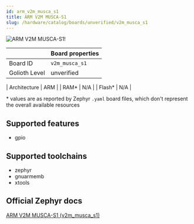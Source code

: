 ```yaml
---
id: arm_v2m_musca_s1
title: ARM V2M MUSCA-S1
slug: /hardware/catalog/boards/unverified/v2m_musca_s1
---
```


[//]: # (This is an auto-generated file, do not edit! Changes to it will be lost upon re-generation)

![ARM V2M MUSCA-S1!](/img/boards/arm/v2m_musca_s1.png "ARM V2M MUSCA-S1")

|                | Board properties     |
| -------------  | -------------------- |
| Board ID       | `v2m_musca_s1` |
| Golioth Level  | unverified       |

| Architecture   | ARM |
| RAM*           | N/A |
| Flash*         | N/A |

\* values are as reported by Zephyr `.yaml` board files, which don't represent the overall available resources



## Supported features

* gpio

## Supported toolchains

* zephyr
* gnuarmemb
* xtools

## Official Zephyr docs

[ARM V2M MUSCA-S1 (v2m_musca_s1)](https://docs.zephyrproject.org/latest/boards/arm/v2m_musca_s1/doc/index.html)
